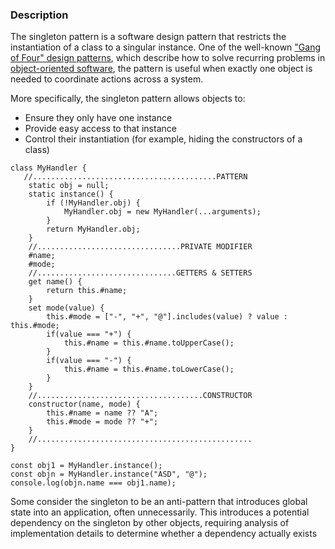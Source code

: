 ### Description

The singleton pattern is a software design pattern that restricts the instantiation of a class to a singular instance. One of the well-known ["Gang of Four" design patterns](https://en.wikipedia.org/wiki/Design_Patterns), which describe how to solve recurring problems in [object-oriented software](https://en.wikipedia.org/wiki/Object-oriented_programming), the pattern is useful when exactly one object is needed to coordinate actions across a system.

More specifically, the singleton pattern allows objects to:

- Ensure they only have one instance
- Provide easy access to that instance
- Control their instantiation (for example, hiding the constructors of a class)

```Js
class MyHandler {
   //.........................................PATTERN
    static obj = null;
    static instance() {
        if (!MyHandler.obj) {
            MyHandler.obj = new MyHandler(...arguments);
        }
        return MyHandler.obj;
    }
    //................................PRIVATE MODIFIER
    #name;
    #mode;
    //...............................GETTERS & SETTERS
    get name() {
        return this.#name;
    }
    set mode(value) {
        this.#mode = ["-", "+", "@"].includes(value) ? value : this.#mode;
        if(value === "+") {
            this.#name = this.#name.toUpperCase();
        }
        if(value === "-") {
            this.#name = this.#name.toLowerCase();
        }
    }
    //.....................................CONSTRUCTOR
    constructor(name, mode) {
        this.#name = name ?? "A";
        this.#mode = mode ?? "+";
    }
    //................................................
}

const obj1 = MyHandler.instance();
const objn = MyHandler.instance("ASD", "@");
console.log(objn.name === obj1.name); 
```

Some consider the singleton to be an anti-pattern that introduces global state into an application, often unnecessarily. This introduces a potential dependency on the singleton by other objects, requiring analysis of implementation details to determine whether a dependency actually exists